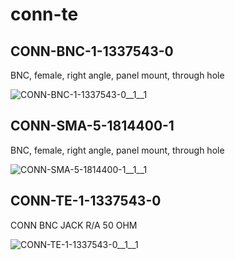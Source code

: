 # conn-te

## CONN-BNC-1-1337543-0
BNC, female, right angle, panel mount, through hole

![CONN-BNC-1-1337543-0__1__1](/preview/images/conn-linx__CONN-CONSMA001__1__1.png?raw=true) 

## CONN-SMA-5-1814400-1
BNC, female, right angle, panel mount, through hole

![CONN-SMA-5-1814400-1__1__1](/preview/images/conn-linx__CONN-CONSMA001__1__1.png?raw=true) 

## CONN-TE-1-1337543-0
CONN BNC JACK R/A 50 OHM

![CONN-TE-1-1337543-0__1__1](/preview/images/conn-linx__CONN-CONSMA001__1__1.png?raw=true) 

